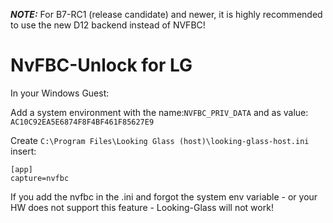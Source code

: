 **_NOTE:_**  For B7-RC1 (release candidate) and newer, it is highly recommended to use the new D12 backend instead of NVFBC!

# NvFBC-Unlock for LG

In your Windows Guest:
 
Add a system environment with the name:```NVFBC_PRIV_DATA``` and as value: ```AC10C92EA5E6874F8F4BF461F85627E9```
 
Create ```C:\Program Files\Looking Glass (host)\looking-glass-host.ini``` insert:
```
[app]
capture=nvfbc
 ```
If you add the nvfbc in the .ini and forgot the system env variable - or your HW does not support this feature - Looking-Glass will not work!
